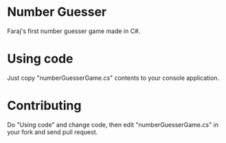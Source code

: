 # Number Guesser

Faraj's first number guesser game made in C#.

# Using code

Just copy "numberGuesserGame.cs" contents to your console application.

# Contributing

Do "Using code" and change code, then edit "numberGuesserGame.cs" in your fork and send pull request.
